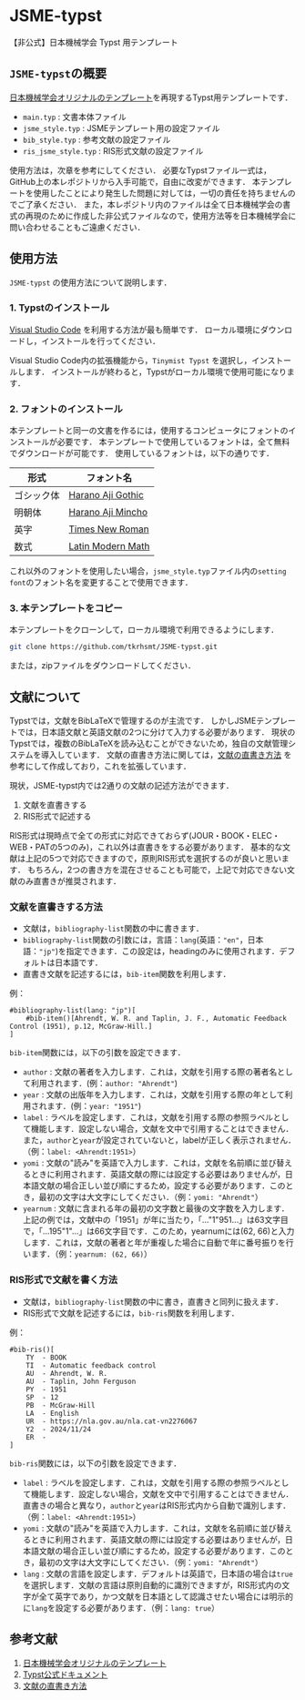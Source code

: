 # JSME-typst
【非公式】日本機械学会 Typst 用テンプレート

## `JSME-typst`の概要

[日本機械学会オリジナルのテンプレート](https://www.jsme.or.jp/publish/transact/for-authors.html)を再現するTypst用テンプレートです．

- `main.typ` : 文書本体ファイル
- `jsme_style.typ` : JSMEテンプレート用の設定ファイル
- `bib_style.typ` : 参考文献の設定ファイル
- `ris_jsme_style.typ` : RIS形式文献の設定ファイル

使用方法は，次章を参考にしてください．
必要なTypstファイル一式は，GitHub上の本レポジトリから入手可能で，自由に改変ができます．
本テンプレートを使用したことにより発生した問題に対しては，一切の責任を持ちませんのでご了承ください．
また，本レポジトリ内のファイルは全て日本機械学会の書式の再現のために作成した非公式ファイルなので，使用方法等を日本機械学会に問い合わせることもご遠慮ください．

## 使用方法

`JSME-typst` の使用方法について説明します．

### 1. Typstのインストール

[Visual Studio Code](https://code.visualstudio.com/) を利用する方法が最も簡単です．
ローカル環境にダウンロードし，インストールを行ってください．

Visual Studio Code内の拡張機能から，`Tinymist Typst` を選択し，インストールします．
インストールが終わると，Typstがローカル環境で使用可能になります．

### 2. フォントのインストール

本テンプレートと同一の文書を作るには，使用するコンピュータにフォントのインストールが必要です．
本テンプレートで使用しているフォントは，全て無料でダウンロードが可能です．
使用しているフォントは，以下の通りです．

| 形式 | フォント名 |
| ---- | ---- |
| ゴシック体 | [Harano Aji Gothic](https://github.com/trueroad/HaranoAjiFonts) |
| 明朝体 | [Harano Aji Mincho](https://github.com/trueroad/HaranoAjiFonts) |
| 英字 | [Times New Roman](https://www.freefontdownload.org/ja/times-new-roman.font) |
| 数式 | [Latin Modern Math](https://ctan.org/tex-archive/fonts/lm-math) |

これ以外のフォントを使用したい場合，`jsme_style.typ`ファイル内の`setting font`のフォント名を変更することで使用できます．

### 3. 本テンプレートをコピー

本テンプレートをクローンして，ローカル環境で利用できるようにします．

```zsh
git clone https://github.com/tkrhsmt/JSME-typst.git
```

または，zipファイルをダウンロードしてください．

## 文献について

Typstでは，文献をBibLaTeXで管理するのが主流です．
しかしJSMEテンプレートでは，日本語文献と英語文献の2つに分けて入力する必要があります．
現状のTypstでは，複数のBibLaTeXを読み込むことができないため，独自の文献管理システムを導入しています．
文献の直書き方法に関しては，[文献の直書き方法](https://zrbabbler.hatenablog.com/entry/2024/05/06/180901) を参考にして作成しており，これを拡張しています．

現状，JSME-typst内では2通りの文献の記述方法ができます．

1. 文献を直書きする
1. RIS形式で記述する

RIS形式は現時点で全ての形式に対応できておらず(JOUR・BOOK・ELEC・WEB・PATの5つのみ)，これ以外は直書きをする必要があります．
基本的な文献は上記の5つで対応できますので，原則RIS形式を選択するのが良いと思います．
もちろん，2つの書き方を混在させることも可能で，上記で対応できない文献のみ直書きが推奨されます．

### 文献を直書きする方法

- 文献は，`bibliography-list`関数の中に書きます．
- `bibliography-list`関数の引数には，言語：`lang`(英語：`"en"`，日本語：`"jp"`)を指定できます．この設定は，headingのみに使用されます．デフォルトは日本語です．
- 直書き文献を記述するには，`bib-item`関数を利用します．

例：
```typst
#bibliography-list(lang: "jp")[
    #bib-item()[Ahrendt, W. R. and Taplin, J. F., Automatic Feedback Control (1951), p.12, McGraw-Hill.]
]
```

`bib-item`関数には，以下の引数を設定できます．

- `author` : 文献の著者を入力します．これは，文献を引用する際の著者名として利用されます．(例：`author: "Ahrendt"`)
- `year` : 文献の出版年を入力します．これは，文献を引用する際の年として利用されます．(例：`year: "1951"`)
- `label` : ラベルを設定します．これは，文献を引用する際の参照ラベルとして機能します．設定しない場合，文献を文中で引用することはできません．また，`author`と`year`が設定されていないと，labelが正しく表示されません．（例：`label: <Ahrendt:1951>`）
- `yomi` : 文献の"読み"を英語で入力します．これは，文献を名前順に並び替えるときに利用されます．英語文献の際には設定する必要はありませんが，日本語文献の場合正しい並び順にするため，設定する必要があります．このとき，最初の文字は大文字にしてください．（例：`yomi: "Ahrendt"`）
- `yearnum` : 文献に含まれる年の最初の文字数と最後の文字数を入力します．上記の例では，文献中の「1951」が年に当たり，「..."1"951...」は63文字目で，「...195"1"...」は66文字目です．このため，yearnumには(62, 66)と入力します．これは，文献の著者と年が重複した場合に自動で年に番号振りを行います．（例：`yearnum: (62, 66)`）

### RIS形式で文献を書く方法

- 文献は，`bibliography-list`関数の中に書き，直書きと同列に扱えます．
- RIS形式で文献を記述するには，`bib-ris`関数を利用します．

例：
```typst
#bib-ris()[
    TY  - BOOK
    TI  - Automatic feedback control
    AU  - Ahrendt, W. R.
    AU  - Taplin, John Ferguson
    PY  - 1951
    SP  - 12
    PB  - McGraw-Hill
    LA  - English
    UR  - https://nla.gov.au/nla.cat-vn2276067
    Y2  - 2024/11/24
    ER  -
]
```

`bib-ris`関数には，以下の引数を設定できます．

- `label` : ラベルを設定します．これは，文献を引用する際の参照ラベルとして機能します．設定しない場合，文献を文中で引用することはできません．直書きの場合と異なり，`author`と`year`はRIS形式内から自動で識別します．（例：`label: <Ahrendt:1951>`）
- `yomi` : 文献の"読み"を英語で入力します．これは，文献を名前順に並び替えるときに利用されます．英語文献の際には設定する必要はありませんが，日本語文献の場合正しい並び順にするため，設定する必要があります．このとき，最初の文字は大文字にしてください．（例：`yomi: "Ahrendt"`）
- `lang` : 文献の言語を設定します．デフォルトは英語で，日本語の場合は`true`を選択します．文献の言語は原則自動的に識別できますが，RIS形式内の文字が全て英字であり，かつ文献を日本語として認識させたい場合には明示的に`lang`を設定する必要があります．（例：`lang: true`）

## 参考文献

1. [日本機械学会オリジナルのテンプレート](https://www.jsme.or.jp/publish/transact/for-authors.html)
1. [Typst公式ドキュメント](https://typst.app/docs/)
1. [文献の直書き方法](https://zrbabbler.hatenablog.com/entry/2024/05/06/180901)
